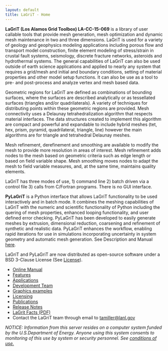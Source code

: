 ```yaml
---
layout: default
title: LaGriT - Home
---
```


**LaGriT (Los Alamos Grid Toolbox) LA-CC-15-069** is a library of user
callable tools that provide mesh generation, mesh optimization and
dynamic mesh maintenance in two and three dimensions. LaGriT is used for
a variety of geology and geophysics modeling applications including
porous flow and transport model construction, finite element modeling of
stress/strain in crustal fault systems, seismology, discrete fracture
networks, asteroids and hydrothermal systems. The general capabilities
of LaGriT can also be used outside of earth science applications and
applied to nearly any system that requires a grid/mesh and initial and
boundary conditions, setting of material properties and other model
setup functions. It can also be use as a tool to pre- and post-process
and analyze vertex and mesh based data.

Geometric regions for LaGriT are defined as combinations of bounding
surfaces, where the surfaces are described analytically or as
tessellated surfaces (triangles and/or quadrilaterals). A variety of
techniques for distributing points within these geometric regions are
provided. Mesh connectivity uses a Delaunay tetrahedralization algorithm
that respects material interfaces. The data structures created to
implement this algorithm are compact and powerful and expandable to
include hybrid meshes (tet, hex, prism, pyramid, quadrilateral,
triangle, line) however the main algorithms are for triangle and
tetrahedral Delaunay meshes.

Mesh refinement, derefinement and smoothing are available to modify the
mesh to provide more resolution in areas of interest. Mesh refinement
adds nodes to the mesh based on geometric criteria such as edge length
or based on field variable shape. Mesh smoothing moves nodes to adapt
the mesh to field variable measures, and, at the same time, maintains
quality elements.

LaGriT has three modes of use, 1) command line 2) batch driven via a
control file 3) calls from C/Fortran programs. There is no GUI
interface.

**PyLaGriT** is a Python interface that allows LaGriT functionality to
be used interactively and in batch mode. It combines the meshing
capabilities of LaGriT with the numeric and scientific functionality of
Python including the quering of mesh properties, enhanced looping
functionality, and user defined error checking. PyLaGriT has been
developed to easily generate meshes by extrusion, dimensional reduction,
coarsening and refinement of synthetic and realistic data. PyLaGriT
enhances the workflow, enabling rapid iterations for use in simulations
incorporating uncertainty in system geometry and automatic mesh
generation. See Description and Manual [here](/pylagrit/original/index.html).

LaGriT and PyLaGriT are now distributed as open-source software under a
BSD 3-Clause License (See
[License](pages/licensing.md)).


- [Online Manual](pages/manual.md)
- [Features](pages/features.md)
- [Applications](pages/applications.md)
- [Development Team](pages/development.md)
- [Graphics examples](pages/graphics.md)
- [Licensing](pages/licensing.md)
- [Publications](pages/publications.md)
- [Release Notes](pages/release.md)
- <a href="https://deknapp.github.io/assets/images/lagrit.pdf" download> LaGrit Facts (PDF)</a>
- Contact the LaGriT team through email to tamiller@lanl.gov

*NOTICE: Information from this server resides on a computer system
funded by the U.S.Department of Energy. Anyone using this system
consents to monitoring of this use by system or security personnel. See
[conditions of use.](http://www.lanl.gov/copyright.shtml)*

